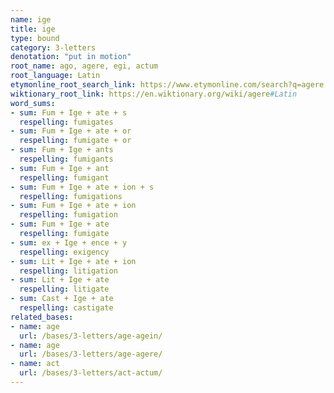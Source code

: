 ```yaml
---
name: ige
title: ige
type: bound
category: 3-letters
denotation: "put in motion"
root_name: ago, agere, egi, actum
root_language: Latin
etymonline_root_search_link: https://www.etymonline.com/search?q=agere
wiktionary_root_link: https://en.wiktionary.org/wiki/agere#Latin
word_sums:
- sum: Fum + Ige + ate + s
  respelling: fumigates
- sum: Fum + Ige + ate + or
  respelling: fumigate + or
- sum: Fum + Ige + ants
  respelling: fumigants
- sum: Fum + Ige + ant
  respelling: fumigant
- sum: Fum + Ige + ate + ion + s
  respelling: fumigations
- sum: Fum + Ige + ate + ion
  respelling: fumigation
- sum: Fum + Ige + ate
  respelling: fumigate
- sum: ex + Ige + ence + y
  respelling: exigency
- sum: Lit + Ige + ate + ion
  respelling: litigation
- sum: Lit + Ige + ate
  respelling: litigate
- sum: Cast + Ige + ate
  respelling: castigate
related_bases:
- name: age
  url: /bases/3-letters/age-agein/
- name: age
  url: /bases/3-letters/age-agere/
- name: act
  url: /bases/3-letters/act-actum/
---
```

